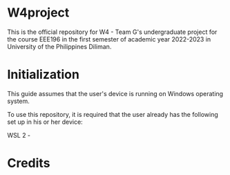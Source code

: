 # W4project
This is the official repository for W4 - Team G's undergraduate project for the course EEE196 in the first semester of academic year 2022-2023 in University of the Philippines Diliman.
# Initialization
This guide assumes that the user's device is running on Windows operating system.

To use this repository, it is required that the user already has the following set up in his or her device:

WSL 2 - 
# Credits
